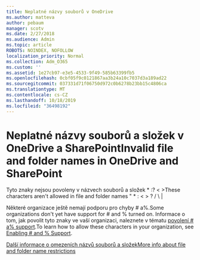 ```yaml
---
title: Neplatné názvy souborů v OneDrive
ms.author: matteva
author: pebaum
manager: scotv
ms.date: 2/27/2018
ms.audience: Admin
ms.topic: article
ROBOTS: NOINDEX, NOFOLLOW
localization_priority: Normal
ms.collection: Adm_O365
ms.custom: ''
ms.assetid: 1e27cb97-e3e5-4533-9f49-585b63399fb5
ms.openlocfilehash: 0cbf05f9c0121867aa3b24a10c7037d3a189ad22
ms.sourcegitcommit: 037331d71f06750d972c0b6278b23bb15c4806ca
ms.translationtype: MT
ms.contentlocale: cs-CZ
ms.lasthandoff: 10/18/2019
ms.locfileid: "36498192"
---
```

# <a name="invalid-file-and-folder-names-in-onedrive-and-sharepoint"></a><span data-ttu-id="059bf-102">Neplatné názvy souborů a složek v OneDrive a SharePoint</span><span class="sxs-lookup"><span data-stu-id="059bf-102">Invalid file and folder names in OneDrive and SharePoint</span></span>

<span data-ttu-id="059bf-103">Tyto znaky nejsou povoleny v názvech souborů a složek \* :? \< \></span><span class="sxs-lookup"><span data-stu-id="059bf-103">These characters aren't allowed in file and folder names " \* : \< \> ?</span></span> <span data-ttu-id="059bf-104">/ \ |</span><span class="sxs-lookup"><span data-stu-id="059bf-104"></span></span> 
  
<span data-ttu-id="059bf-105">Některé organizace ještě nemají podporu pro chyby # a%.</span><span class="sxs-lookup"><span data-stu-id="059bf-105">Some organizations don't yet have support for # and % turned on.</span></span> <span data-ttu-id="059bf-106">Informace o tom, jak povolit tyto znaky ve vaší organizaci, naleznete v tématu [povolení # a% support](https://go.microsoft.com/fwlink/?linkid=862611).</span><span class="sxs-lookup"><span data-stu-id="059bf-106">To learn how to allow these characters in your organization, see [Enabling # and % Support](https://go.microsoft.com/fwlink/?linkid=862611).</span></span> 
  
[<span data-ttu-id="059bf-107">Další informace o omezeních názvů souborů a složek</span><span class="sxs-lookup"><span data-stu-id="059bf-107">More info about file and folder name restrictions</span></span>](https://go.microsoft.com/fwlink/?linkid=866430)
  

